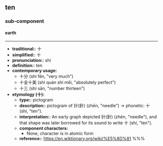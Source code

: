 ## ten
### sub-component
#### earth
---
- **traditional:**: 十
- **simplified:**: 十
- **pronunciation:**: shí
- **definition:**: ten
- **contemporary usage:**
  - 十分 (shí fēn, "very much")
  - 十全十美 (shí quán shí měi, "absolutely perfect")
  - 十三 (shí sān, "number thirteen")
- **etymology (十):**
  - **type:**: pictogram
  - **description:**: pictogram of 针(針) (zhēn, "needle") → phonetic: 十 (shí, "ten").
  - **interpretation:**: An early graph depicted 针(針) (zhēn, "needle"), and that shape was later borrowed for its sound to write 十 (shí, "ten").
  - **component characters:**
    - None, character is in atomic form
  - **reference:**: https://en.wiktionary.org/wiki/%E5%8D%81
%%%
